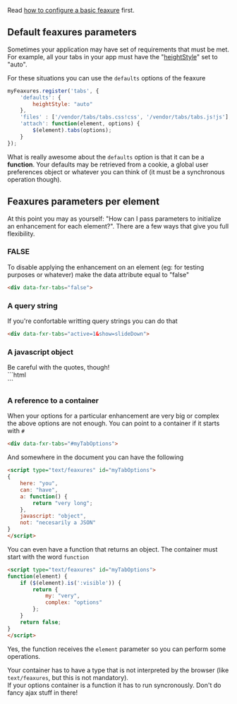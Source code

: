 Read <a href="Basic_feaxure">how to configure a basic feaxure</a> first.

## Default feaxures parameters
Sometimes your application may have set of requirements that must be met. For example, all your tabs in your app must have the "[heightStyle](http://api.jqueryui.com/tabs/#option-heightStyle)" set to "auto".

For these situations you can use the <code>defaults</code> options of the feaxure

```js
myFeaxures.register('tabs', {
	'defaults': {
		heightStyle: "auto"
	},
	'files' : ['/vendor/tabs/tabs.css!css', '/vendor/tabs/tabs.js!js'],
	'attach': function(element, options) {
		$(element).tabs(options);
	}
});
```
What is really awesome about the <code>defaults</code> option is that it can be a <strong>function</strong>. Your defaults may be retrieved from a cookie, a global user preferences object or whatever you can think of (it must be a synchronous operation though).

## Feaxures parameters per element
At this point you may as yourself: "How can I pass parameters to initialize an enhancement for each element?". There are a few ways that give you full flexibility.

### FALSE

To disable applying the enhancement on an element (eg: for testing purposes or whatever) make the data attribute equal to "false"
```html
<div data-fxr-tabs="false">
```

### A query string

If you're confortable writting query strings you can do that
```html
<div data-fxr-tabs="active=1&show=slideDown">
```

### A javascript object

<div class="alert">Be careful with the quotes, though!</div>
```html
<div data-fxr-tabs='{"active":1,"show": "slideDown"}'>
```

### A reference to a container

When your options for a particular enhancement are very big or complex the above options are not enough. You can point to a container if it starts with <code>#</code>
```html
<div data-fxr-tabs="#myTabOptions">
```
And somewhere in the document you can have the following
```html
<script type="text/feaxures" id="myTabOptions">
{
	here: "you",
	can: "have",
	a: function() {
		return "very long";
	},
	javascript: "object",
	not: "necesarily a JSON"
}
</script>
```

You can even have a function that returns an object. The container must start with the word <code>function</code>
```html
<script type="text/feaxures" id="myTabOptions">
function(element) {
	if ($(element).is(':visible')) {
		return {
			my: "very",
			complex: "options"
		};
	}
	return false;
}
</script>
```
Yes, the function receives the <code>element</code> parameter so you can perform some operations.

<div class="alert">Your container has to have a type that is not interpreted by the browser (like <code>text/feaxures</code>, but this is not mandatory).</div>
<div class="alert">If your options container is a function it has to run syncronously. Don't do fancy ajax stuff in there!</div>